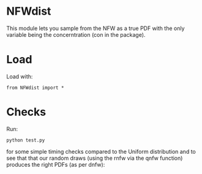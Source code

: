 # NFWdist
This module lets you sample from the NFW as a true PDF with the only variable being the concerntration (con in the package).

# Load

Load with:
```
from NFWdist import *
```

# Checks
Run:
```
python test.py
```
for some simple timing checks compared to the Uniform distribution and to see that that our random draws (using the rnfw via the qnfw function) produces the right PDFs (as per dnfw):

